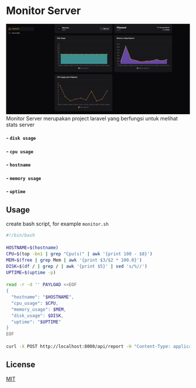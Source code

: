 # Monitor Server
![alt text](image.png)
Monitor Server merupakan project laravel yang berfungsi untuk melihat stats server
#### - `disk usage`
#### - `cpu usage`
#### - `hostname`
#### - `memory usage`
#### - `uptime`

## Usage

create bash script, for example `monitor.sh`

```bash
#!/bin/bash

HOSTNAME=$(hostname)
CPU=$(top -bn1 | grep "Cpu(s)" | awk '{print 100 - $8}')
MEM=$(free | grep Mem | awk '{print $3/$2 * 100.0}')
DISK=$(df / | grep / | awk '{print $5}' | sed 's/%//')
UPTIME=$(uptime -p)

read -r -d '' PAYLOAD <<EOF
{
  "hostname": "$HOSTNAME",
  "cpu_usage": $CPU,
  "memory_usage": $MEM,
  "disk_usage": $DISK,
  "uptime": "$UPTIME"
}
EOF

curl -X POST http://localhost:8000/api/report -H "Content-Type: application/json" -d "$PAYLOAD"
```

## License

[MIT](https://choosealicense.com/licenses/mit/)